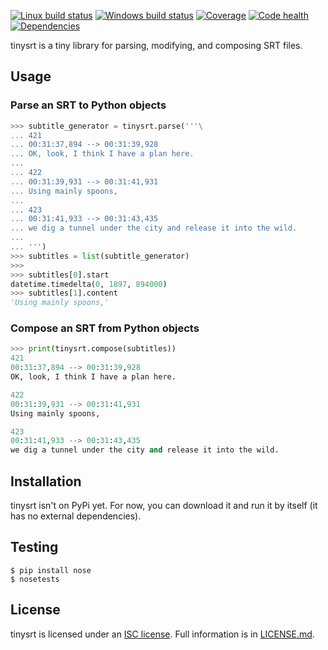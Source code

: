 [![Linux build status][travis-image]][travis-builds]
[![Windows build status][appveyor-image]][appveyor-builds]
[![Coverage][coveralls-image]][coveralls]
[![Code health][landscape-image]][landscape]
[![Dependencies][requires-image]][requires]

[travis-builds]: https://travis-ci.org/cdown/tinysrt
[travis-image]: https://img.shields.io/travis/cdown/tinysrt/master.svg?label=linux
[appveyor-builds]: https://ci.appveyor.com/project/cdown/tinysrt
[appveyor-image]: https://img.shields.io/appveyor/ci/cdown/tinysrt/master.svg?label=windows
[coveralls]: https://coveralls.io/r/cdown/tinysrt
[coveralls-image]: https://img.shields.io/coveralls/cdown/tinysrt/master.svg
[landscape]: https://landscape.io/github/cdown/tinysrt/master
[landscape-image]: https://landscape.io/github/cdown/tinysrt/master/landscape.svg
[requires]: https://requires.io/github/cdown/tinysrt/requirements/?branch=master
[requires-image]: https://img.shields.io/requires/github/cdown/tinysrt.svg?label=deps

tinysrt is a tiny library for parsing, modifying, and composing SRT files.

## Usage

### Parse an SRT to Python objects

```python
>>> subtitle_generator = tinysrt.parse('''\
... 421
... 00:31:37,894 --> 00:31:39,928
... OK, look, I think I have a plan here.
...
... 422
... 00:31:39,931 --> 00:31:41,931
... Using mainly spoons,
...
... 423
... 00:31:41,933 --> 00:31:43,435
... we dig a tunnel under the city and release it into the wild.
...
... ''')
>>> subtitles = list(subtitle_generator)
>>>
>>> subtitles[0].start
datetime.timedelta(0, 1897, 894000)
>>> subtitles[1].content
'Using mainly spoons,'
```

### Compose an SRT from Python objects

```python
>>> print(tinysrt.compose(subtitles))
421
00:31:37,894 --> 00:31:39,928
OK, look, I think I have a plan here.

422
00:31:39,931 --> 00:31:41,931
Using mainly spoons,

423
00:31:41,933 --> 00:31:43,435
we dig a tunnel under the city and release it into the wild.

```

## Installation

tinysrt isn't on PyPi yet. For now, you can download it and run it by itself
(it has no external dependencies).

## Testing

    $ pip install nose
    $ nosetests

## License

tinysrt is licensed under an
[ISC license](http://en.wikipedia.org/wiki/ISC_license). Full information is in
[LICENSE.md](LICENSE.md).
